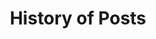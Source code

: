---
layout: history
title: History of Posts
meta_title: History of Posts
meta_description: These are the posts of this blog
---